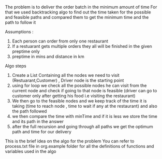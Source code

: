The problem is to deliver the order batch in the minimum amount of time 
For that we used backtracking algo to find out the time taken for the possible and feasible paths and compared them to get the minimum time and the path to follow it

Assumptions :
1. Each person can order from only one restaurant
2. If a restuarant gets multiple orders they all will be finished in the given preptime only
3. preptime in mins and distance in km

Algo steps
1. Create a List Containing all the nodes we need to visit (Restuarant,Customer) , Driver node is the starting point
2. using for loop we check all the possible nodes he can visit from the current node and check if going to that node is feasible (driver can go to customer only after getting his food i.e visiting the restaurant)
3. We then go to the feasible nodes and we keep track of the time it is taking (time to reach node , time to wait if any at the restaurant) and also the path followed
4. we then compare the time with minTime and if it is less we store the time and its path in the answer
5. after the full recursion and going through all paths we get the optimum path and time for our delivery

This is the brief idea on the algo for the problem
You can refer to process.txt file in org.example folder for all the definitions of functions and variables used in the algo

